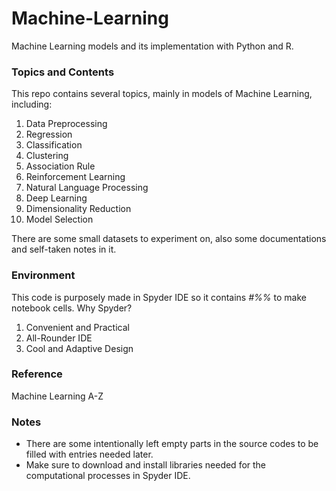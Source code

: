 # Machine-Learning

Machine Learning models and its implementation with Python and R.

### Topics and Contents
This repo contains several topics, mainly in models of Machine Learning, including:
1. Data Preprocessing
2. Regression
3. Classification
4. Clustering
5. Association Rule
6. Reinforcement Learning
7. Natural Language Processing
8. Deep Learning
9. Dimensionality Reduction
10. Model Selection

There are some small datasets to experiment on, also some documentations and self-taken notes in it.

### Environment
This code is purposely made in Spyder IDE so it contains *#%%* to make notebook cells.
Why Spyder?
1. Convenient and Practical
2. All-Rounder IDE
3. Cool and Adaptive Design

### Reference
Machine Learning A-Z

### Notes
* There are some intentionally left empty parts in the source codes to be filled with entries needed later.
* Make sure to download and install libraries needed for the computational processes in Spyder IDE.
